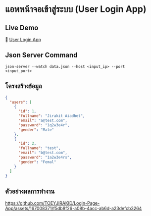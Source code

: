 # แอพหน้าจอเข้าสู่ระบบ (User Login App)

## Live Demo  
🔗 [User Login App](https://youtu.be/bfxij-4zHKE) 

## Json Server Command
<code>json-server --watch data.json --host <input_ip> --port <input_port></code>

## โครงสร้างข้อมูล
```json
{
  "users": [
    {
      "id": 1,
      "fullname": "Jirakit Aiadhet",
      "email": "a@test.com",
      "password": "1q2w3e4r",
      "gender": "Male"
    },
    {
      "id": 2,
      "fullname": "test",
      "email": "b@test.com",
      "password": "1a2w3e4rs",
      "gender": "Femal"
    }
  ]
}
```

## ตัวอย่างผลการทำงาน
https://github.com/TOEYJIRAKID/Login-Page-App/assets/167008371/f5db8f26-a08b-4acc-ab6d-a23defcb3264

